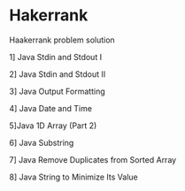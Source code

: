 # Hakerrank
Haakerrank problem solution

1] Java Stdin and Stdout I

2] Java Stdin and Stdout II

3] Java Output Formatting

4] Java Date and Time

5]Java 1D Array (Part 2)

6] Java Substring

7] Java Remove Duplicates from Sorted Array

8] Java String to Minimize Its Value
